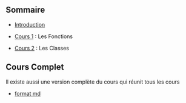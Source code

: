 ## Sommaire

- [Introduction](00_intro.md)

- [Cours 1](01_cours1.md) : Les Fonctions

- [Cours 2](02_cours2.md) : Les Classes


## Cours Complet

Il existe aussi une version complète du cours qui réunit tous les cours
- [format md](cours.md)
